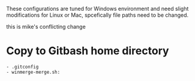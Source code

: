 These configurations are tuned for Windows environment and need slight modifications for Linux or Mac, spcefically file paths need to be changed.

this is mike's conflicting change
# Copy to Gitbash home directory
	- .gitconfig
	- winmerge-merge.sh: 

